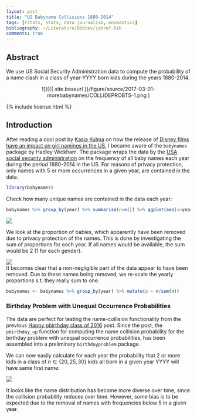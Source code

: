 ```yaml
---
layout: post
title: "US Babyname Collisions 1880-2014"
tags: [rstats, stats, data journalism, onomastics]
bibliography: ~/Literature/Bibtex/jabref.bib
comments: true
---
```





## Abstract

We use US Social Security Administration data to compute the probability of a name clash in a class of year-YYYY born kids during the years 1880-2014.

<center>
![]({{ site.baseurl }}/figure/source/2017-03-01-morebabynames/COLLIDEPROBTS-1.png )
</center>

{% include license.html %}

## Introduction

After reading a cool post by [Kasia Kulma](https://kkulma.github.io/) on
how the release of [Disney films have an impact on girl namings in the
US](https://kkulma.github.io/2017-02-22-disney-names/), I became aware of the `babynames` package by Hadley Wickham. The package wraps the data by the
[USA social security administration](https://www.ssa.gov/oact/babynames/limits.html)
on the frequency of all baby names each year during the period 1880-2014 in the US. For
reasons of privacy protection, only names with 5 or more occurrences in a given year, are contained in the data. 


```r
library(babynames)
```

Check how many unique names are contained in the data each year:

```r
babynames %>% group_by(year) %>% summarise(n=n()) %>% ggplot(aes(x=year, y=n)) + geom_line() + xlab("Time (years)") + ylab("Number of different names in the data")
```

<img src="http://staff.math.su.se/hoehle/blog/figure/source/2017-03-01-morebabynames/UNIQUENAMES-1.png" style="display: block; margin: auto;" />

We look at the proportion of babies, which apparently have been removed due to privacy protection of the names. This is done by investigating the sum of proportions for each year. If all names would be available, the sum would be 2 (1 for each gender).

<img src="http://staff.math.su.se/hoehle/blog/figure/source/2017-03-01-morebabynames/PROPMISSING-1.png" style="display: block; margin: auto;" />
It becomes clear that a non-negligible part of the data appear to have been removed. Due to these names being removed, we re-scale the yearly proportions s.t. they really sum to one.


```r
babynames <- babynames %>% group_by(year) %>% mutate(p = n/sum(n))
```


### Birthday Problem with Unequal Occurrence Probabilities

The data are perfect for testing the
name-collision functionality from the previous
[Happy pbirthday class of 2016](http://staff.math.su.se/hoehle/blog/2017/02/13/bday.html) post. Since the post, the `pbirthday_up` function for computing the name collision probability for the birthday problem with unequal occurrence probabilities, has been assembled into a preliminary `birthdayproblem` package.



We can now easily calculate for each year the probability that 2 or more kids in a class of $n\in \{20,25,30\}$ kids all born in a given year YYYY will have same first name:


<img src="http://staff.math.su.se/hoehle/blog/figure/source/2017-03-01-morebabynames/COLLIDEPROBTS-1.png" style="display: block; margin: auto;" />

It looks like the name distribution has become more diverse
over time, since the collision probability reduces over time. However, some bias is to be expected due to the removal of names with frequencies below 5 in a given year.
